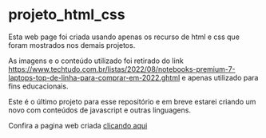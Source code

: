# projeto_html_css
<p>Esta web page foi criada usando apenas os recurso de html e css que foram mostrados nos demais projetos.</p> 
<p>As imagens e o conteúdo utilizado foi retirado do link <a href="https://www.techtudo.com.br/listas/2022/08/notebooks-premium-7-laptops-top-de-linha-para-comprar-em-2022.ghtml">https://www.techtudo.com.br/listas/2022/08/notebooks-premium-7-laptops-top-de-linha-para-comprar-em-2022.ghtml</a> e apenas utilizado para fins educacionais.</p>
<p>Este é o último projeto para esse repositório e em breve estarei criando um novo com conteúdos de javascript e outras linguagens.</p>

<p> Confira a pagina web criada <a target="_blank" href="https://thiagovasconcelosteixeira.github.io/projeto_html_css/web_page/index.html">clicando aqui</a>
